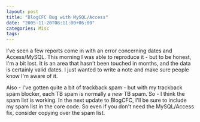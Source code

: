```yaml
---
layout: post
title: "BlogCFC Bug with MySQL/Access"
date: "2005-11-20T08:11:00+06:00"
categories: Misc 
tags: 
---
```


I've seen a few reports come in with an error concerning dates and Access/MySQL. This morning I was able to reproduce it - but to be honest, I'm a bit lost. It is an area that hasn't been touched in months, and the data is certainly valid dates. I just wanted to write a note and make sure people know I'm aware of it. 

Also - I've gotten quite a bit of trackback spam - but with my trackback spam blocker, each TB spam is normally a <i>new</i> TB spam. So - I think the spam list is working. In the next update to BlogCFC, I'll be sure to include my spam list in the core code. So even if you don't need the MySQL/Access fix, consider copying over the spam list.